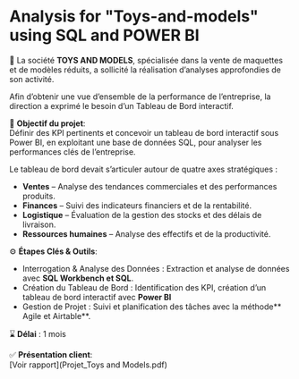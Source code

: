 # Analysis for "Toys-and-models" using SQL and POWER BI

🚂 La société **TOYS AND MODELS**, spécialisée dans la vente de maquettes et de modèles réduits, a sollicité la réalisation d’analyses approfondies de son activité.

Afin d’obtenir une vue d’ensemble de la performance de l’entreprise, la direction a exprimé le besoin d’un Tableau de Bord interactif.

🎯 **Objectif du projet**:  
Définir des KPI pertinents et concevoir un tableau de bord interactif sous Power BI, en exploitant une base de données SQL, pour analyser les performances clés de l’entreprise.

Le tableau de bord devait s’articuler autour de quatre axes stratégiques :  
- **Ventes** – Analyse des tendances commerciales et des performances produits.  
- **Finances** – Suivi des indicateurs financiers et de la rentabilité.  
- **Logistique** – Évaluation de la gestion des stocks et des délais de livraison.  
- **Ressources humaines** – Analyse des effectifs et de la productivité.  

⚙️ **Étapes Clés & Outils**:  
- Interrogation & Analyse des Données : Extraction et analyse de données avec **SQL Workbench et SQL**.
- Création du Tableau de Bord : Identification des KPI, création d’un tableau de bord interactif avec **Power BI**
- Gestion de Projet : Suivi et planification des tâches avec la méthode** Agile et Airtable**.


⌛ **Délai** : 1 mois  

✅ **Présentation client**:  
[Voir rapport](Projet_Toys and Models.pdf)



   
